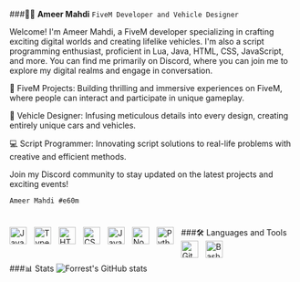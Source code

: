 ###🏄‍♂️ **Ameer Mahdi**
`FiveM Developer and Vehicle Designer`

Welcome! I'm Ameer Mahdi, a FiveM developer specializing in crafting exciting digital worlds and creating lifelike vehicles. I'm also a script programming enthusiast, proficient in Lua, Java, HTML, CSS, JavaScript, and more. You can find me primarily on Discord, where you can join me to explore my digital realms and engage in conversation.

🚀 FiveM Projects: Building thrilling and immersive experiences on FiveM, where people can interact and participate in unique gameplay.

🚗 Vehicle Designer: Infusing meticulous details into every design, creating entirely unique cars and vehicles.

💻 Script Programmer: Innovating script solutions to real-life problems with creative and efficient methods.

Join my Discord community to stay updated on the latest projects and exciting events!

`Ameer Mahdi #e60m`
#
###🛠️ Languages and Tools
<img align="left" alt="Java" width="30px" style="padding-right:10px;" src="https://cdn.jsdelivr.net/gh/devicons/devicon/icons/java/java-original.svg"/>
<img align="left" alt="TypeScript" width="30px" style="padding-right:10px;" src="https://cdn.jsdelivr.net/gh/devicons/devicon/icons/typescript/typescript-plain.svg" />
<img align="left" alt="HTML" width="30px" style="padding-right:10px;" src="https://cdn.jsdelivr.net/gh/devicons/devicon/icons/html5/html5-plain.svg" />
<img align="left" alt="CSS" width="30px" style="padding-right:10px;" src="https://cdn.jsdelivr.net/gh/devicons/devicon/icons/css3/css3-plain.svg" />
<img align="left" alt="JavaScript" width="30px" style="padding-right:10px;" src="https://cdn.jsdelivr.net/gh/devicons/devicon/icons/javascript/javascript-plain.svg" />
<img align="left" alt="NodeJS" width="30px" style="padding-right:10px;" src="https://cdn.jsdelivr.net/gh/devicons/devicon/icons/nodejs/nodejs-original.svg" />
<img align="left" alt="Python" width="30px" style="padding-right:10px;" src="https://cdn.jsdelivr.net/gh/devicons/devicon/icons/python/python-plain.svg" />
<img align="left" alt="GitHub" width="30px" style="padding-right:10px;" src="https://cdn.jsdelivr.net/gh/devicons/devicon/icons/github/github-original.svg" />
<img align="left" alt="Bash" width="30px" style="padding-right:10px;" src="https://cdn.jsdelivr.net/gh/devicons/devicon/icons/lua/lua-plain.svg" />
<br />
#
###📊 Stats
![Forrest's GitHub stats](https://github-readme-stats.vercel.app/api?username=e60m&show_icons=true&theme=gruvbox)

<!-- ![GitHub Streak](https://streak-stats.demolab.com?user=ForrestKnight&theme=gruvbox&border_radius=4.5) -->
